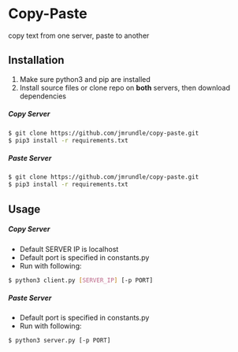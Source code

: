 # Copy-Paste
copy text from one server, paste to another

## Installation
1. Make sure python3 and pip are installed
2. Install source files or clone repo on **both** servers, then download dependencies
##### Copy Server
```bash
$ git clone https://github.com/jmrundle/copy-paste.git
$ pip3 install -r requirements.txt
```
##### Paste Server
```bash
$ git clone https://github.com/jmrundle/copy-paste.git
$ pip3 install -r requirements.txt
```

## Usage
##### Copy Server
- Default SERVER IP is localhost
- Default port is specified in constants.py
- Run with following:
```bash
$ python3 client.py [SERVER_IP] [-p PORT]
```
##### Paste Server
- Default port is specified in constants.py
- Run with following:
```bash
$ python3 server.py [-p PORT]
```